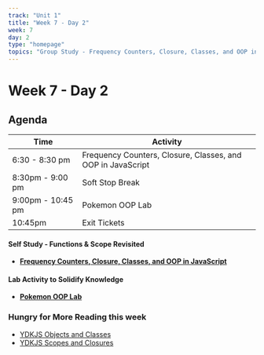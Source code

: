 ```yaml
---
track: "Unit 1"
title: "Week 7 - Day 2"
week: 7
day: 2
type: "homepage"
topics: "Group Study - Frequency Counters, Closure, Classes, and OOP in JavaScript"
---
```



# Week 7 - Day 2

## Agenda
| Time  | Activity |
| ----- | ------ |
| 6:30 - 8:30 pm | Frequency Counters, Closure, Classes, and OOP in JavaScript |
| 8:30pm - 9:00 pm | Soft Stop Break |
| 9:00pm - 10:45 pm | Pokemon OOP Lab |
| 10:45pm | Exit Tickets |


#### Self Study - Functions & Scope Revisited
- [**Frequency Counters, Closure, Classes, and OOP in JavaScript**](/unit1/week-7/day-2/slides)



#### Lab Activity to Solidify Knowledge 
- [**Pokemon OOP Lab**](/unit1/week-7/day-2/lab)


### Hungry for More Reading this week
- [YDKJS Objects and Classes](https://github.com/getify/You-Dont-Know-JS/blob/2nd-ed/objects-classes/README.md)
- [YDKJS Scopes and Closures](https://github.com/getify/You-Dont-Know-JS/blob/2nd-ed/scope-closures/README.md)
